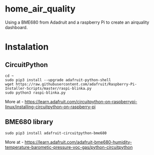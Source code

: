 # home_air_quality
Using a BME680 from Adadruit and a raspberry Pi to create an airquality dashboard. 

# Instalation

## CircuitPython
```
cd ~
sudo pip3 install --upgrade adafruit-python-shell
wget https://raw.githubusercontent.com/adafruit/Raspberry-Pi-Installer-Scripts/master/raspi-blinka.py
sudo python3 raspi-blinka.py
```
More at - https://learn.adafruit.com/circuitpython-on-raspberrypi-linux/installing-circuitpython-on-raspberry-pi

## BME680 library
```
sudo pip3 install adafruit-circuitpython-bme680
```
More at - https://learn.adafruit.com/adafruit-bme680-humidity-temperature-barometic-pressure-voc-gas/python-circuitpython

